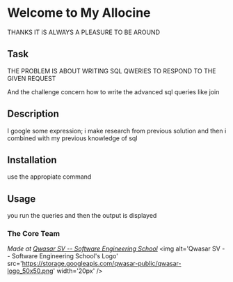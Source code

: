 # Welcome to My Allocine
THANKS IT iS 
ALWAYS A PLEASURE TO BE AROUND
## Task
THE PROBLEM IS ABOUT WRITING SQL QWERIES TO RESPOND TO THE GIVEN REQUEST

And the challenge concern how to write the advanced sql queries like join

## Description
I google some expression;
i make research from previous solution and then i combined with my previous knowledge of sql

## Installation
use the appropiate command      


## Usage
you run the queries and then the output is displayed
### The Core Team


<span><i>Made at <a href='https://qwasar.io'>Qwasar SV -- Software Engineering School</a></i></span>
<span><img alt='Qwasar SV -- Software Engineering School's Logo' src='https://storage.googleapis.com/qwasar-public/qwasar-logo_50x50.png' width='20px' /></span>
